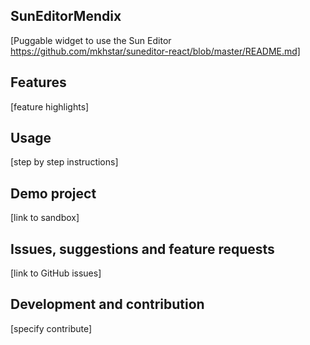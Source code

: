 ## SunEditorMendix
[Puggable widget to use the Sun Editor https://github.com/mkhstar/suneditor-react/blob/master/README.md]

## Features
[feature highlights]

## Usage
[step by step instructions]

## Demo project
[link to sandbox]

## Issues, suggestions and feature requests
[link to GitHub issues]

## Development and contribution
[specify contribute]
